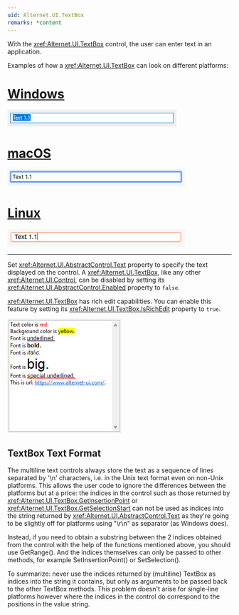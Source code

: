 ```yaml
---
uid: Alternet.UI.TextBox
remarks: *content
---
```

With the <xref:Alternet.UI.TextBox> control, the user can enter text in an application.

Examples of how a <xref:Alternet.UI.TextBox> can look on different platforms:

# [Windows](#tab/screenshot-windows)
![TextBox on Windows](images/textbox-windows.png)
# [macOS](#tab/screenshot-macos)
![TextBox on macOS](images/textbox-macos.png)
# [Linux](#tab/screenshot-linux)
![TextBox on Linux](images/textbox-linux.png)
***

Set <xref:Alternet.UI.AbstractControl.Text> property to specify the text displayed on the control.
A <xref:Alternet.UI.TextBox>, like any other <xref:Alternet.UI.Control>, can be disabled by
 setting its <xref:Alternet.UI.AbstractControl.Enabled> property to `false`.

<xref:Alternet.UI.TextBox> has rich edit capabilities. You can enable this feature by setting its 
<xref:Alternet.UI.TextBox.IsRichEdit> property to `true`.

![RichEdit feature](images/richedit.png)

## TextBox Text Format

The multiline text controls always store the text as a sequence of lines separated by '\n' characters, 
i.e. in the Unix text format even on non-Unix platforms. This allows the user code to ignore the 
differences between the platforms but at a price: the indices in the control such as those 
returned by <xref:Alternet.UI.TextBox.GetInsertionPoint> or <xref:Alternet.UI.TextBox.GetSelectionStart> can not 
be used as indices into the string returned 
by <xref:Alternet.UI.AbstractControl.Text> as they're going to be slightly off for platforms using "\\r\\n" 
as separator (as Windows does).

Instead, if you need to obtain a substring between the 2 indices obtained from the control with the help 
of the functions mentioned above, you should use GetRange(). And the indices themselves
can only be passed to 
other methods, for example SetInsertionPoint() or SetSelection().

To summarize: never use the indices returned by (multiline) TextBox as indices into the string it contains, 
but only as arguments to be passed back to the other TextBox methods. This problem doesn't arise for 
single-line platforms however where the indices in the control do correspond to the positions in the value string.
